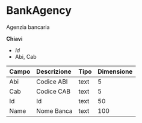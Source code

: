 # BankAgency

Agenzia bancaria

  
 **Chiavi**

* _Id_
* Abi, Cab

| Campo | Descrizione | Tipo | Dimensione |
| :--- | :--- | :--- | :--- |
| Abi | Codice ABI | text | 5 |
| Cab | Codice CAB | text | 5 |
| Id | Id | text | 50 |
| Name | Nome Banca | text | 100 |

